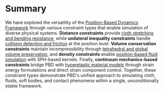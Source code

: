 # Summary

We have explored the versatility of the [Position-Based Dynamics Framework](./lec31.2-core_framework.md) through various constraint types that enable simulation of diverse physical systems. **Distance constraints** provide [cloth stretching and bending resistance](./lec32.1-pbd_cloth_constraints.md), while **unilateral inequality constraints** handle [collision detection and friction](./lec32.2-pbd_collisions_constraints.md) at the position level. **Volume conservation constraints** maintain incompressibility through [tetrahedral and global volume preservation](./lec32.3-pbd_volume_constraints.md), and **density constraints** enable [position-based fluid simulation](./lec32.4-position_based_fluids.md) with SPH-based kernels. Finally, **continuum mechanics-based constraints** bridge PBD with [hyperelastic material models](./lec32.5-pbd_continuum.md) through strain energy formulations and direct strain component control. Together, these constraint types demonstrate PBD's unified approach to simulating cloth, fluids, soft bodies, and contact phenomena within a single, unconditionally stable framework.